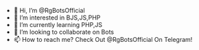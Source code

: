 - 👋 Hi, I’m @RgBotsOfficial
- 👀 I’m interested in BJS,JS,PHP
- 🌱 I’m currently learning PHP,JS
- 💞️ I’m looking to collaborate on Bots 
- 📫 How to reach me?
Check Out @RgBotsOfficial On Telegram!
